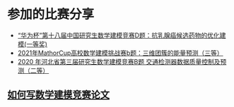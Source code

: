 # 参加的比赛分享
- [“华为杯”第十八届中国研究生数学建模竞赛D题：抗乳腺癌候选药物的优化建模(一等奖)](https://zhuanlan.zhihu.com/p/446679947)
- [2021年MathorCup高校数学建模挑战赛b题：三维团簇的能量预测（三等）](https://zhuanlan.zhihu.com/p/376216855)
- [2020 年河北省第三届研究生数学建模竞赛B题 交通检测器数据质量控制及预测（二等）](https://zhuanlan.zhihu.com/p/361697617)
## [如何写数学建模竞赛论文](https://zhuanlan.zhihu.com/p/158130281)
